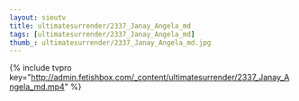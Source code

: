 ```yaml
--- 
layout: sieutv
title: ultimatesurrender/2337_Janay_Angela_md
tags: [ultimatesurrender/2337_Janay_Angela_md]
thumb_: ultimatesurrender/2337_Janay_Angela_md.jpg
---
```

{% include tvpro key="http://admin.fetishbox.com/_content/ultimatesurrender/2337_Janay_Angela_md.mp4" %} 
